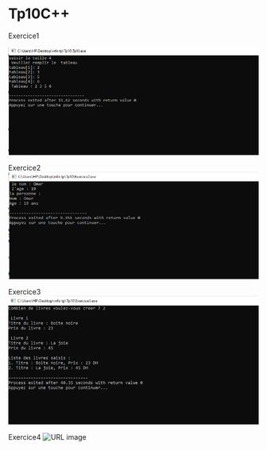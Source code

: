 # Tp10C++
Exercice1

![URL image](https://github.com/fe045001-netizen/Tp10C-/blob/1d16e148f80bd1fcc8fe9e9ab0fe5b1a1d28b8c0/images/Execice1.png)

Exercice2
![URL image](https://github.com/fe045001-netizen/Tp10C-/blob/10446f97a7523773112be77bc065dbbc5b7b012f/images/Exercice2.png)


Exercice3
![URL image](https://github.com/fe045001-netizen/Tp10C-/blob/10446f97a7523773112be77bc065dbbc5b7b012f/images/Exercice3.png)


Exercice4
![URL image](https://github.com/fe045001-netizen/Tp10C-/blob/1d16e148f80bd1fcc8fe9e9ab0fe5b1a1d28b8c0/images/Execice4.ng)
